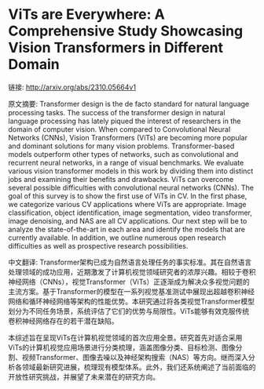 # ViTs are Everywhere: A Comprehensive Study Showcasing Vision Transformers in Different Domain

链接: http://arxiv.org/abs/2310.05664v1

原文摘要:
Transformer design is the de facto standard for natural language processing
tasks. The success of the transformer design in natural language processing has
lately piqued the interest of researchers in the domain of computer vision.
When compared to Convolutional Neural Networks (CNNs), Vision Transformers
(ViTs) are becoming more popular and dominant solutions for many vision
problems. Transformer-based models outperform other types of networks, such as
convolutional and recurrent neural networks, in a range of visual benchmarks.
We evaluate various vision transformer models in this work by dividing them
into distinct jobs and examining their benefits and drawbacks. ViTs can
overcome several possible difficulties with convolutional neural networks
(CNNs). The goal of this survey is to show the first use of ViTs in CV. In the
first phase, we categorize various CV applications where ViTs are appropriate.
Image classification, object identification, image segmentation, video
transformer, image denoising, and NAS are all CV applications. Our next step
will be to analyze the state-of-the-art in each area and identify the models
that are currently available. In addition, we outline numerous open research
difficulties as well as prospective research possibilities.

中文翻译:
Transformer架构已成为自然语言处理任务的事实标准。其在自然语言处理领域的成功应用，近期激发了计算机视觉领域研究者的浓厚兴趣。相较于卷积神经网络（CNNs），视觉Transformer（ViTs）正逐渐成为解决众多视觉问题的主流方案。基于Transformer的模型在一系列视觉基准测试中展现出超越卷积神经网络和循环神经网络等架构的性能优势。本研究通过将各类视觉Transformer模型划分为不同任务场景，系统评估了它们的优势与局限性。ViTs能够有效克服传统卷积神经网络存在的若干潜在缺陷。

本综述旨在呈现ViTs在计算机视觉领域的首次应用全景。研究首先对适合采用ViTs的计算机视觉应用场景进行分类梳理，涵盖图像分类、目标检测、图像分割、视频Transformer、图像去噪以及神经架构搜索（NAS）等方向。继而深入分析各领域最新研究进展，梳理现有模型体系。此外，我们还系统阐述了当前面临的开放性研究挑战，并展望了未来潜在的研究方向。
